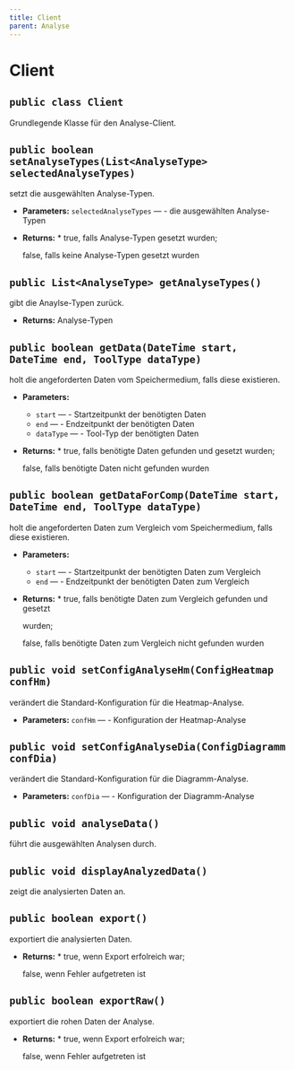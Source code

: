 ```yaml
---
title: Client
parent: Analyse
---
```


# Client


## `public class Client`

Grundlegende Klasse für den Analyse-Client.

## `public boolean setAnalyseTypes(List<AnalyseType> selectedAnalyseTypes)`

setzt die ausgewählten Analyse-Typen.

 * **Parameters:** `selectedAnalyseTypes` — - die ausgewählten Analyse-Typen
 * **Returns:** *         true, falls Analyse-Typen gesetzt wurden;

     false, falls keine Analyse-Typen gesetzt wurden

## `public List<AnalyseType> getAnalyseTypes()`

gibt die Anaylse-Typen zurück.

 * **Returns:** Analyse-Typen

## `public boolean getData(DateTime start, DateTime end, ToolType dataType)`

holt die angeforderten Daten vom Speichermedium, falls diese existieren.

 * **Parameters:**
   * `start` — - Startzeitpunkt der benötigten Daten
   * `end` — - Endzeitpunkt der benötigten Daten
   * `dataType` — - Tool-Typ der benötigten Daten
 * **Returns:** *         true, falls benötigte Daten gefunden und gesetzt wurden;

     false, falls benötigte Daten nicht gefunden wurden

## `public boolean getDataForComp(DateTime start, DateTime end, ToolType dataType)`

holt die angeforderten Daten zum Vergleich vom Speichermedium, falls diese existieren.

 * **Parameters:**
   * `start` — - Startzeitpunkt der benötigten Daten zum Vergleich
   * `end` — - Endzeitpunkt der benötigten Daten zum Vergleich
 * **Returns:** *         true, falls benötigte Daten zum Vergleich gefunden und gesetzt

     wurden;

     false, falls benötigte Daten zum Vergleich nicht gefunden wurden

## `public void setConfigAnalyseHm(ConfigHeatmap confHm)`

verändert die Standard-Konfiguration für die Heatmap-Analyse.

 * **Parameters:** `confHm` — - Konfiguration der Heatmap-Analyse

## `public void setConfigAnalyseDia(ConfigDiagramm confDia)`

verändert die Standard-Konfiguration für die Diagramm-Analyse.

 * **Parameters:** `confDia` — - Konfiguration der Diagramm-Analyse

## `public void analyseData()`

führt die ausgewählten Analysen durch.

## `public void displayAnalyzedData()`

zeigt die analysierten Daten an.

## `public boolean export()`

exportiert die analysierten Daten.

 * **Returns:** *         true, wenn Export erfolreich war;

     false, wenn Fehler aufgetreten ist

## `public boolean exportRaw()`

exportiert die rohen Daten der Analyse.

 * **Returns:** *         true, wenn Export erfolreich war;

     false, wenn Fehler aufgetreten ist
